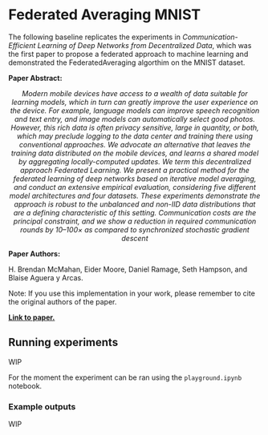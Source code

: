 # Federated Averaging MNIST

The following baseline replicates the experiments in *Communication-Efficient Learning of Deep Networks from Decentralized Data*, which was the first paper to propose a federated approach to machine learning and demonstrated the FederatedAveraging algorthim on the MNIST dataset.

**Paper Abstract:** 

<center>
<i>Modern mobile devices have access to a wealth
of data suitable for learning models, which in turn
can greatly improve the user experience on the
device. For example, language models can improve speech recognition and text entry, and image models can automatically select good photos.
However, this rich data is often privacy sensitive,
large in quantity, or both, which may preclude
logging to the data center and training there using
conventional approaches. We advocate an alternative that leaves the training data distributed on
the mobile devices, and learns a shared model by
aggregating locally-computed updates. We term
this decentralized approach Federated Learning.
We present a practical method for the federated
learning of deep networks based on iterative
model averaging, and conduct an extensive empirical evaluation, considering five different model architectures and four datasets. These experiments
demonstrate the approach is robust to the unbalanced and non-IID data distributions that are a
defining characteristic of this setting. Communication costs are the principal constraint, and
we show a reduction in required communication
rounds by 10–100× as compared to synchronized
stochastic gradient descent</i>
</center>

**Paper Authors:** 

H. Brendan McMahan, Eider Moore, Daniel Ramage, Seth Hampson, and Blaise Aguera y Arcas.


Note: If you use this implementation in your work, please remember to cite the original authors of the paper. 

**[Link to paper.](https://arxiv.org/pdf/1602.05629.pdf)**

## Running experiments

WIP 

For the moment the experiment can be ran using the `playground.ipynb` notebook.

### Example outputs

WIP
